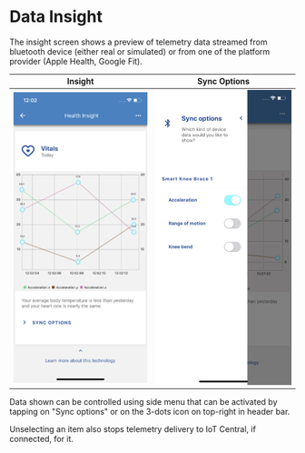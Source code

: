 # Data Insight

The insight screen shows a preview of telemetry data streamed from bluetooth device (either real or simulated) or from one of the platform provider (Apple Health, Google Fit).

Insight                    |  Sync Options
:-------------------------:|:-------------------------:
![](../assets/insight.jpeg)  |  ![](../assets/sync_options.jpeg)

Data shown can be controlled using side menu that can be activated by tapping on "Sync options" or on the 3-dots icon on top-right in header bar.

Unselecting an item also stops telemetry delivery to IoT Central, if connected, for it.

